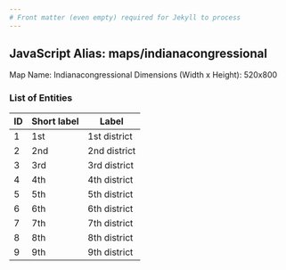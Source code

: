 ```yaml
---
# Front matter (even empty) required for Jekyll to process
---
```


## JavaScript Alias: maps/indianacongressional

Map Name: Indianacongressional
Dimensions (Width x Height): 520x800





### List of Entities

ID | Short label | Label
---|---|---|
1|1st|1st district
2|2nd|2nd district
3|3rd|3rd district
4|4th|4th district
5|5th|5th district
6|6th|6th district
7|7th|7th district
8|8th|8th district
9|9th|9th district

